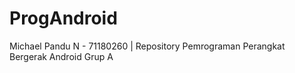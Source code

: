 # ProgAndroid
Michael Pandu N - 71180260 | Repository Pemrograman Perangkat Bergerak Android Grup A
